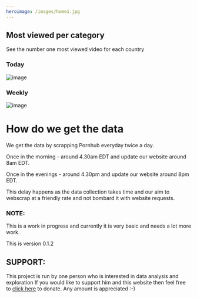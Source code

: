 ```yaml
---
heroimage: /images/home1.jpg
---
```

## Most viewed per category
See the number one most viewed video for each country
### Today
![image](/images/main/dailyWorldMap.jpeg)
### Weekly
![image](/images/main/weeklyWorldMap.jpeg)

# How do we get the data
We get the data by scrapping Pornhub everyday twice a day.


Once in the morning - around 4.30am EDT and update our website around 8am EDT.


Once in the evenings - around 4.30pm and update our website around 8pm EDT.



This delay happens as the data collection takes time and our aim to webscrap at a friendly rate and not bombard it with website requests.
### NOTE:
This is a work in progress and currently it is very basic and needs a lot more work.


This is version 0.1.2

## SUPPORT:
This project is run by one person who is interested in data analysis and exploration
If you would like to support him and this website then feel free to [click here](https://www.paypal.com/donate/?hosted_button_id=QHECN4KNWDCTW) to donate.
Any amount is appreciated :-)